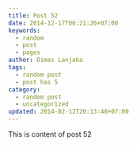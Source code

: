 ```yaml
---
title: Post 52
date: 2014-12-17T06:21:26+07:00
keywords:
  - random
  - post
  - pages
author: Dimas Lanjaka
tags:
  - random post
  - post has 5
category:
  - random post
  - uncategorized
updated: 2014-02-12T20:13:48+07:00
---
```

This is content of post 52
